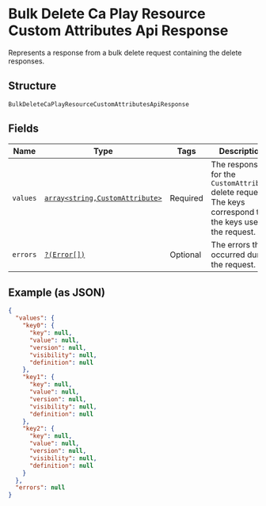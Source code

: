 
# Bulk Delete Ca Play Resource Custom Attributes Api Response

Represents a response from a bulk delete request containing the delete responses.

## Structure

`BulkDeleteCaPlayResourceCustomAttributesApiResponse`

## Fields

| Name | Type | Tags | Description | Getter | Setter |
|  --- | --- | --- | --- | --- | --- |
| `values` | [`array<string,CustomAttribute>`](../../doc/models/custom-attribute.md) | Required | The responses for the `CustomAttribute` delete requests.<br>The keys correspond to the keys used in the request. | getValues(): array | setValues(array values): void |
| `errors` | [`?(Error[])`](../../doc/models/error.md) | Optional | The errors that occurred during the request. | getErrors(): ?array | setErrors(?array errors): void |

## Example (as JSON)

```json
{
  "values": {
    "key0": {
      "key": null,
      "value": null,
      "version": null,
      "visibility": null,
      "definition": null
    },
    "key1": {
      "key": null,
      "value": null,
      "version": null,
      "visibility": null,
      "definition": null
    },
    "key2": {
      "key": null,
      "value": null,
      "version": null,
      "visibility": null,
      "definition": null
    }
  },
  "errors": null
}
```

